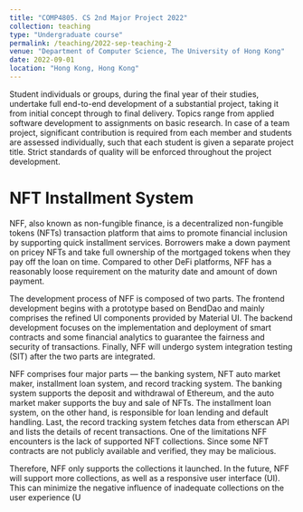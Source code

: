 ```yaml
---
title: "COMP4805. CS 2nd Major Project 2022"
collection: teaching
type: "Undergraduate course"
permalink: /teaching/2022-sep-teaching-2
venue: "Department of Computer Science, The University of Hong Kong"
date: 2022-09-01
location: "Hong Kong, Hong Kong"
---
```


Student individuals or groups, during the final year of their studies, undertake full end-to-end development of a substantial project, taking it from initial concept through to final delivery. Topics range from applied software development to assignments on basic research. In case of a team project, significant contribution is required from each member and students are assessed individually, such that each student is given a separate project title. Strict standards of quality will be enforced throughout the project development.

NFT Installment System
======
NFF, also known as non-fungible finance, is a decentralized non-fungible tokens (NFTs) transaction platform that aims to promote financial inclusion by supporting quick installment services. Borrowers make a down payment on pricey NFTs and take
full ownership of the mortgaged tokens when they pay off the loan on time. Compared to other DeFi platforms, NFF has a reasonably loose requirement on the maturity date and amount of down payment.

The development process of NFF is composed of two parts. The frontend development begins with a prototype based on BendDao and mainly comprises the refined UI components provided by Material UI. The backend development focuses
on the implementation and deployment of smart contracts and some financial analytics to guarantee the fairness and security of transactions. Finally, NFF will undergo system integration testing (SIT) after the two parts are integrated.

NFF comprises four major parts — the banking system, NFT auto market maker, installment loan system, and record tracking system. The banking system supports the deposit and withdrawal of Ethereum, and the auto market maker supports the buy
and sale of NFTs. The installment loan system, on the other hand, is responsible for loan lending and default handling. Last, the record tracking system fetches data from etherscan API and lists the details of recent transactions.
One of the limitations NFF encounters is the lack of supported NFT collections. Since some NFT contracts are not publicly available and verified, they may be malicious.

Therefore, NFF only supports the collections it launched. In the future, NFF will support more collections, as well as a responsive user interface (UI). This can minimize the negative influence of inadequate collections on the user experience (U


